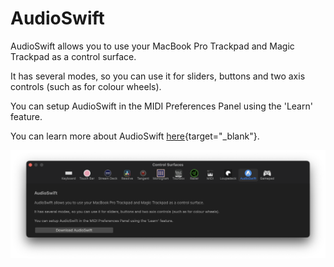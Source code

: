# AudioSwift

AudioSwift allows you to use your MacBook Pro Trackpad and Magic Trackpad as a control surface.

It has several modes, so you can use it for sliders, buttons and two axis controls (such as for colour wheels).

You can setup AudioSwift in the MIDI Preferences Panel using the 'Learn' feature.

You can learn more about AudioSwift [here](https://audioswiftapp.com/fcp/){target="_blank"}.

![](../static/controlsurface-audioswift.png)